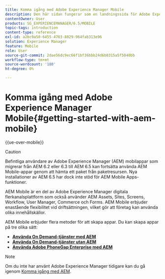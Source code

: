 ```yaml
---
title: Komma igång med Adobe Experience Manager Mobile
description: Den här sidan fungerar som en landningssida för Adobe Experience Manager Mobile. Följ den här sidan som utgångspunkt så att du kan lära dig mer om de tre olika sätten att skapa appar.
contentOwner: User
products: SG_EXPERIENCEMANAGER/6.5/MOBILE
topic-tags: introduction
content-type: reference
exl-id: a2bc9a50-6455-4703-8829-964fab313e96
solution: Experience Manager
feature: Mobile
role: User
source-git-commit: 2dae56dc9ec66f1bf36bbb24d6b0315a5f5040bb
workflow-type: tm+mt
source-wordcount: '180'
ht-degree: 0%

---
```


# Komma igång med Adobe Experience Manager Mobile{#getting-started-with-aem-mobile}

{{ue-over-mobile}}

>[!CAUTION]
>
>Befintliga användare av Adobe Experience Manager (AEM) mobilappar som migrerar från AEM 6.2 eller 6.3 till AEM 6.5 kan fortsätta använda AEM Mobile-appar genom att hämta ett paket från paketresursen. Nya installationer av AEM 6.5 har dock inte stöd för AEM Mobile Apps-funktioner.

AEM Mobile är en del av Adobe Experience Manager digitala flerkanalsplattform som också använder AEM Assets, Sites, Screens, Workflow, User Manager, Commerce och Forms. AEM Mobile erbjuder enastående flexibilitet vid driftsättningen, vilket gör att företag kan använda olika innehållskällor.

AEM Mobile erbjuder flera metoder för att skapa appar. Du kan skapa appar på tre olika sätt:

* **[Använda On Demand-tjänster med AEM](/help/mobile/getting-started-aem-mobile-on-demand.md)**
* **[Använda On Demand-tjänster utan AEM](https://helpx.adobe.com/se/digital-publishing-solution/help/aem-mobile-end-of-life-faq.html)**
* **[Använda Adobe PhoneGap Enterprise med AEM](/help/mobile/getting-started-aem-mobile-phonegap.md)**

>[!NOTE]
>
>Om du inte har använt Adobe Experience Manager tidigare kan du gå igenom [Komma igång med AEM](/help/sites-deploying/deploy.md).
